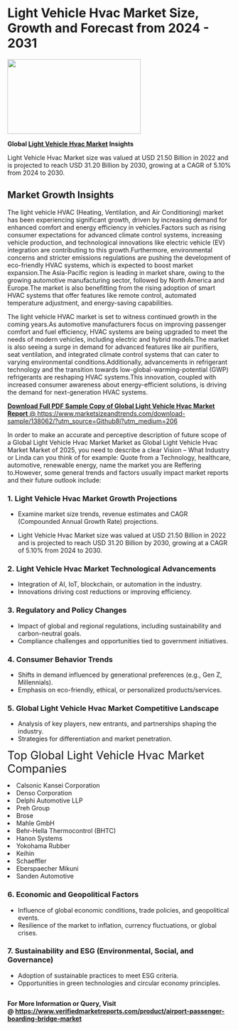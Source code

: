 <H1>Light Vehicle Hvac Market Size, Growth and Forecast from 2024 - 2031</H1><img class="aligncenter size-medium wp-image-584254" src="https://thirdeyenews.in/wp-content/uploads/2024/09/Global-Market-Research-300x168.jpeg" alt="" width="300" height="168" /><p><strong>Global&nbsp;<a href="https://www.marketsizeandtrends.com/download-sample/138062/?utm_source=Github8j?utm_medium=206">Light Vehicle Hvac Market</a> Insights</strong></p><p>Light Vehicle Hvac Market size was valued at USD 21.50 Billion in 2022 and is projected to reach USD 31.20 Billion by 2030, growing at a CAGR of 5.10% from 2024 to 2030.</p><p><h2>Market Growth Insights</h2> <p>The light vehicle HVAC (Heating, Ventilation, and Air Conditioning) market has been experiencing significant growth, driven by increasing demand for enhanced comfort and energy efficiency in vehicles.Factors such as rising consumer expectations for advanced climate control systems, increasing vehicle production, and technological innovations like electric vehicle (EV) integration are contributing to this growth.Furthermore, environmental concerns and stricter emissions regulations are pushing the development of eco-friendly HVAC systems, which is expected to boost market expansion.The Asia-Pacific region is leading in market share, owing to the growing automotive manufacturing sector, followed by North America and Europe.The market is also benefitting from the rising adoption of smart HVAC systems that offer features like remote control, automated temperature adjustment, and energy-saving capabilities.</p> <p><a href="#"></a></p> <p>The light vehicle HVAC market is set to witness continued growth in the coming years.As automotive manufacturers focus on improving passenger comfort and fuel efficiency, HVAC systems are being upgraded to meet the needs of modern vehicles, including electric and hybrid models.The market is also seeing a surge in demand for advanced features like air purifiers, seat ventilation, and integrated climate control systems that can cater to varying environmental conditions.Additionally, advancements in refrigerant technology and the transition towards low-global-warming-potential (GWP) refrigerants are reshaping HVAC systems.This innovation, coupled with increased consumer awareness about energy-efficient solutions, is driving the demand for next-generation HVAC systems.</p> <p><a href="#"></p><p><span class=""><strong>Download Full PDF Sample Copy of Global Light Vehicle Hvac Market Report</strong> @ <a href="https://www.marketsizeandtrends.com/download-sample/138062/?utm_source=Github8j?utm_medium=206" target="_blank">https://www.marketsizeandtrends.com/download-sample/138062/?utm_source=Github8j?utm_medium=206</a></span></p><p>In order to make an accurate and perceptive description of future scope of a Global&nbsp;Light Vehicle Hvac Market Market as Global&nbsp;Light Vehicle Hvac Market Market of 2025, you need to describe a clear Vision &ndash; What Industry or Linda can you think of for example: Quote from a Technology, healthcare, automotive, renewable energy, name the market you are Reffering to.However, some general trends and factors usually impact market reports and their future outlook include:</p><h3>1.&nbsp;<strong>Light Vehicle Hvac Market Growth Projections</strong></h3><ul><li>Examine market size trends, revenue estimates and CAGR (Compounded Annual Growth Rate) projections.</li><li><p>Light Vehicle Hvac Market size was valued at USD 21.50 Billion in 2022 and is projected to reach USD 31.20 Billion by 2030, growing at a CAGR of 5.10% from 2024 to 2030.</p></li></ul><h3>2.&nbsp;<strong>Light Vehicle Hvac Market Technological Advancements</strong></h3><ul><li>Integration of AI, IoT, blockchain, or automation in the industry.</li><li>Innovations driving cost reductions or improving efficiency.</li></ul><h3>3.&nbsp;<strong>Regulatory and Policy Changes</strong></h3><ul><li>Impact of global and regional regulations, including sustainability and carbon-neutral goals.</li><li>Compliance challenges and opportunities tied to government initiatives.</li></ul><h3>4.&nbsp;<strong>Consumer Behavior Trends</strong></h3><ul><li>Shifts in demand influenced by generational preferences (e.g., Gen Z, Millennials).</li><li>Emphasis on eco-friendly, ethical, or personalized products/services.</li></ul><h3>5.&nbsp;<strong>Global Light Vehicle Hvac Market Competitive Landscape</strong></h3><ul><li>Analysis of key players, new entrants, and partnerships shaping the industry.</li><li>Strategies for differentiation and market penetration.</li></ul><p data-pm-slice="1 1 []"><span style="color: inherit; font-family: inherit; font-size: 25px;">Top Global Light Vehicle Hvac Market Companies</span></p><div class="" data-test-id=""><p><li>Calsonic Kansei Corporation</li><li> Denso Corporation</li><li> Delphi Automotive LLP</li><li> Preh Group</li><li> Brose</li><li> Mahle GmbH</li><li> Behr-Hella Thermocontrol (BHTC)</li><li> Hanon Systems</li><li> Yokohama Rubber</li><li> Keihin</li><li> Schaeffler</li><li> Eberspaecher Mikuni</li><li> Sanden Automotive</li></p></div><h3>6.&nbsp;<strong>Economic and Geopolitical Factors</strong></h3><ul><li>Influence of global economic conditions, trade policies, and geopolitical events.</li><li>Resilience of the market to inflation, currency fluctuations, or global crises.</li></ul><h3>7.&nbsp;<strong>Sustainability and ESG (Environmental, Social, and Governance)</strong></h3><ul><li>Adoption of sustainable practices to meet ESG criteria.</li><li>Opportunities in green technologies and circular economy principles.</li></ul><h2><strong style="font-size: 14px;">For More Information or Query, Visit @&nbsp;</strong><a style="background-color: #ffffff; font-size: 14px;" href="https://www.marketsizeandtrends.com/report/light-vehicle-hvac-market/" target="_blank">https://www.verifiedmarketreports.com/product/airport-passenger-boarding-bridge-market</a></h2>